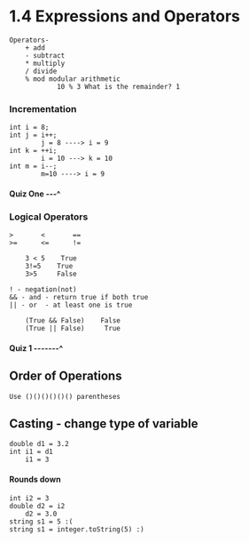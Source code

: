# 1.4 Expressions and Operators
    Operators- 
        + add
        - subtract
        * multiply
        / divide
        % mod modular arithmetic
                10 % 3 What is the remainder? 1
### Incrementation
    int i = 8;
    int j = i++;
            j = 8 ----> i = 9
    int k = ++i;
            i = 10 ---> k = 10
    int m = i--;
            m=10 ----> i = 9
#### Quiz One ---^

### Logical Operators
    >       <       ==
    >=      <=      !=

        3 < 5    True
        3!=5    True
        3>5     False

    ! - negation(not)
    && - and - return true if both true
    || - or  - at least one is true

        (True && False)    False
        (True || False)     True
#### Quiz 1 -------^
## Order of Operations
    Use ()()()()()() parentheses

## Casting - change type of variable
    double d1 = 3.2
    int i1 = d1
        i1 = 3
#### Rounds down
    int i2 = 3
    double d2 = i2
        d2 = 3.0
    string s1 = 5 :(
    string s1 = integer.toString(5) :)
